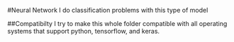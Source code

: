 #Neural Network
I do classification problems with this type of model

##Compatibilty
I try to make this whole folder compatible with all operating systems that support python, tensorflow, and keras.
